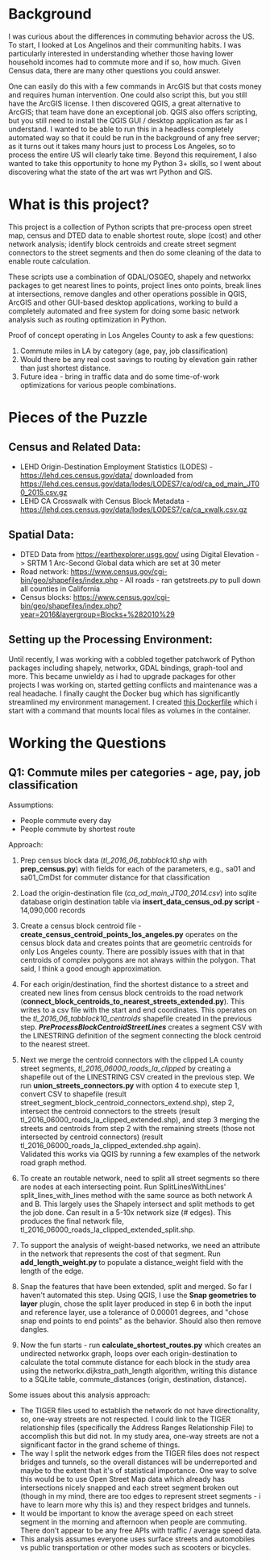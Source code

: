 #  Background

I was curious about the differences in commuting behavior across the US.  To
start, I looked at Los Angelinos and their communiting habits.  I was particularly
interested in understanding whether those having lower household incomes had to
commute more and if so, how much.  Given Census data, there are many other questions
you could answer.

One can easily do this with a few commands in ArcGIS but that costs money and requires
human intervention.  One could also script this, but you still have the ArcGIS license.
I then discovered QGIS, a great alternative to ArcGIS; that team have done an 
exceptional job.  QGIS also offers scripting, but you still need to install the 
QGIS GUI / desktop application as far as I understand.  I wanted to be able to run this
in a headless completely automated way so that it could be run in the background of any free
server; as it turns out it takes many hours just to process Los Angeles, so to 
process the entire US will clearly take time.  Beyond this requirement, I also wanted to
take this opportunity to hone my Python 3+ skills, so I went about discovering what the state
of the art was wrt Python and GIS.

# What is this project?

This project is a collection of Python scripts that pre-process open street map, census and
DTED data to enable shortest route, slope (cost) and other network 
analysis; identify block centroids and create street segment connectors
to the street segments and then do some cleaning of the data to enable 
route calculation.

These scripts use a combination of GDAL/OSGEO, shapely and networkx packages
to get nearest lines to points, project lines onto points, break lines at
intersections, remove dangles and other operations possible in QGIS, ArcGIS 
and other GUI-based desktop applications, working to build a completely
automated and free system for doing some basic network analysis such
as routing optimization in Python.

Proof of concept operating in Los Angeles County to ask a few questions:

1. Commute miles in LA by category (age, pay, job classification)
2. Would there be any real cost savings to routing by elevation gain 
rather than just shortest distance.
3. Future idea - bring in traffic data and do some time-of-work optimizations
for various people combinations.

# Pieces of the Puzzle

## Census and Related Data:

* LEHD Origin-Destination Employment Statistics (LODES) - 
https://lehd.ces.census.gov/data/ downloaded from 
https://lehd.ces.census.gov/data/lodes/LODES7/ca/od/ca_od_main_JT00_2015.csv.gz
* LEHD CA Crosswalk with Census Block Metadata - 
https://lehd.ces.census.gov/data/lodes/LODES7/ca/ca_xwalk.csv.gz

## Spatial Data:
* DTED Data from https://earthexplorer.usgs.gov/ using Digital Elevation -> 
SRTM 1 Arc-Second Global data which are set at 30 meter
* Road network:  https://www.census.gov/cgi-bin/geo/shapefiles/index.php - 
All roads - ran getstreets.py to pull down all counties in California 
* Census blocks:  https://www.census.gov/cgi-bin/geo/shapefiles/index.php?year=2016&layergroup=Blocks+%282010%29

## Setting up the Processing Environment:

Until recently, I was working with a cobbled together patchwork of 
Python packages including shapely, networkx, GDAL bindings, graph-tool
and more.  This became unwieldy as i had to upgrade packages for other
projects I was working on, started getting conflicts and maintenance was 
a real headache.   I finally caught the Docker bug which has 
significantly streamlined my environment management.  I created 
[this Dockerfile](https://github.com/CordThomas/graph-tool-docker) 
which i start with a command that mounts local files
as volumes in the container.

# Working the Questions

## Q1:  Commute miles per categories - age, pay, job classification

Assumptions:
* People commute every day
* People commute by shortest route

Approach: 

1. Prep census block data (*tl_2016_06_tabblock10.shp* with **prep_census.py**) with fields for each of the 
parameters, e.g., sa01 and sa01_CmDst for commuter distance for that classification

2. Load the origin-destination file (*ca_od_main_JT00_2014.csv*) into sqlite database 
origin destination table via **insert_data_census_od.py script** - 14,090,000 records

3. Create a census block centroid file - **create_census_centroid_points_los_angeles.py** operates on 
the census block data and creates points that are geometric centroids for only Los Angeles county.   There 
are possibly issues with that in that centroids of complex polygons are not always within the 
polygon.  That said, I think a good enough approximation.

4.  For each origin/destination, find the shortest distance to a street and created new lines 
from census block centroids to the road network (**connect_block_centroids_to_nearest_streets_extended.py**).  This 
writes to a csv file with the start and end coordinates.  This operates on the *tl_2016_06_tabblock10_centroids*
shapefile created in the previous step.  ***PreProcessBlockCentroidStreetLines*** 
creates a segment CSV with the LINESTRING definition of the segment connecting the 
block centroid to the nearest street.  

5.  Next we merge the centroid connectors with the clipped LA county street segments, 
*tl_2016_06000_roads_la_clipped* by creating a shapefile out of the LINESTRING CSV created 
in the previous step.  We run **union_streets_connectors.py** with option 4 to execute step 1,
convert CSV to shapefile (result street_segment_block_centroid_connectors_extend.shp), step 2, 
intersect the centroid connectors to the streets (result tl_2016_06000_roads_la_clipped_extended.shp), 
and step 3 merging the streets and centroids from step 2 with the remaining streets (those not 
intersected by centroid connectors) (result tl_2016_06000_roads_la_clipped_extended.shp again).  
Validated this works via QGIS by running a few examples of the network road graph method.

6. To create an routable network, need to split all street segments so there are nodes
at each intersecting point.   Run SplitLinesWithLines' split_lines_with_lines method
with the same source as both network A and B.  This largely uses the Shapely intersect
and split methods to get the job done.  Can result in a 5-10x network size (# edges).
This produces the final network file, tl_2016_06000_roads_la_clipped_extended_split.shp.

7. To support the analysis of weight-based networks, we need an attribute in the network
that represents the cost of that segment.  Run **add_length_weight.py** to populate a
distance_weight field with the length of the edge.

8. Snap the features that have been extended, split and merged.  So far I haven't automated
this step.  Using QGIS, I use the **Snap geometries to layer** plugin, chose the split layer
produced in step 6 in both the input and reference layer, use a tolerance of 0.00001 degrees, 
and "chose snap end points to end points" as the behavior.  Should also then remove dangles.

9.  Now the fun starts - run **calculate_shortest_routes.py** which creates an undirected
networkx graph, loops over each origin-destination to calculate the total commute distance
for each block in the study area using the networkx.dijkstra_path_length algorithm, 
writing this distance to a SQLite table, commute_distances (origin, destination, distance). 

Some issues about this analysis approach:

* The TIGER files used to establish the network do not have directionality, so, one-way
streets are not respected.  I could link to the TIGER relationship files (specifically the
Address Ranges Relationship File) to accomplish this but did not.  In my study area, one-way
streets are not a significant factor in the grand scheme of things.
* The way I split the network edges from the TIGER files does not respect bridges and 
tunnels, so the overall distances will be underreported and maybe to the extent that
it's of statistical importance.  One way to solve this would be to use Open Street Map
data which already has intersections nicely snapped and each street segment broken out 
(though in my mind, there are too edges to represent street segments - i have to learn
more why this is) and they respect bridges and tunnels.
* It would be important to know the average speed on each street segment in the
morning and afternoon when people are commuting.  There don't appear to be any free
APIs with traffic / average speed data.
* This analysis assumes everyone uses surface streets and automobiles vs public transportation
or other modes such as scooters or bicycles.  